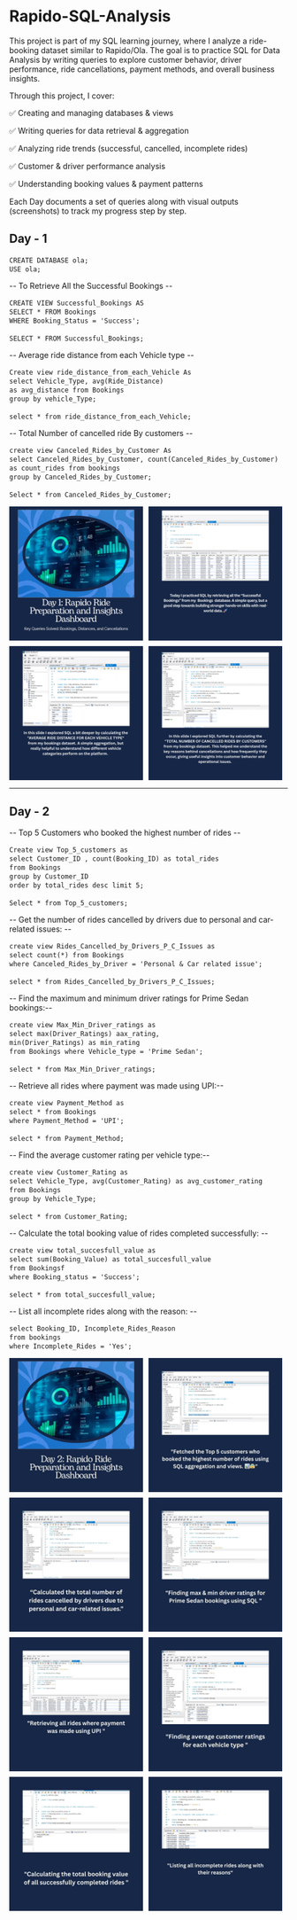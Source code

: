 # Rapido-SQL-Analysis

This project is part of my SQL learning journey, where I analyze a ride-booking dataset similar to Rapido/Ola.
The goal is to practice SQL for Data Analysis by writing queries to explore customer behavior, driver performance, ride cancellations, payment methods, and overall business insights.

Through this project, I cover:

✅ Creating and managing databases & views

✅ Writing queries for data retrieval & aggregation

✅ Analyzing ride trends (successful, cancelled, incomplete rides)

✅ Customer & driver performance analysis

✅ Understanding booking values & payment patterns

Each Day documents a set of queries along with visual outputs (screenshots) to track my progress step by step.

## Day - 1

```
CREATE DATABASE ola;
USE ola;
```

-- To Retrieve All the Successful Bookings --

```
CREATE VIEW Successful_Bookings AS
SELECT * FROM Bookings
WHERE Booking_Status = 'Success';

SELECT * FROM Successful_Bookings;
```

-- Average ride distance from each Vehicle type --

```
Create view ride_distance_from_each_Vehicle As
select Vehicle_Type, avg(Ride_Distance)
as avg_distance from Bookings
group by vehicle_Type;

select * from ride_distance_from_each_Vehicle;
```

-- Total Number of cancelled ride By customers --

```
create view Canceled_Rides_by_Customer As
select Canceled_Rides_by_Customer, count(Canceled_Rides_by_Customer)
as count_rides from bookings
group by Canceled_Rides_by_Customer;

Select * from Canceled_Rides_by_Customer;
```

<div style="display:flex; flex-wrap:wrap; gap:10px;"> 
<img alt="Day 1 - 1" style="width:48%" src="./assets/d-1/Post1_page-0001.jpg" /> 
<img alt="Day 1 - 2" style="width:48%" src="./assets/d-1/Post1_page-0002.jpg" />
<img alt="Day 1 - 3" style="width:48%" src="./assets/d-1/Post1_page-0003.jpg" />
<img alt="Day 1 - 4" style="width:48%" src="./assets/d-1/Post1_page-0004.jpg" /> 
</div>

---

## Day - 2

-- Top 5 Customers who booked the highest number of rides --

```
Create view Top_5_customers as
select Customer_ID , count(Booking_ID) as total_rides
from Bookings
group by Customer_ID
order by total_rides desc limit 5;

Select * from Top_5_customers;
```

-- Get the number of rides cancelled by drivers due to personal and car-related issues: --

```
create view Rides_Cancelled_by_Drivers_P_C_Issues as
select count(*) from Bookings
where Canceled_Rides_by_Driver = 'Personal & Car related issue';

select * from Rides_Cancelled_by_Drivers_P_C_Issues;
```

-- Find the maximum and minimum driver ratings for Prime Sedan bookings:--

```
create view Max_Min_Driver_ratings as
select max(Driver_Ratings) aax_rating,
min(Driver_Ratings) as min_rating
from Bookings where Vehicle_type = 'Prime Sedan';

select * from Max_Min_Driver_ratings;
```

-- Retrieve all rides where payment was made using UPI:--

```
create view Payment_Method as
select * from Bookings
where Payment_Method = 'UPI';

select * from Payment_Method;
```

-- Find the average customer rating per vehicle type:--

```
create view Customer_Rating as
select Vehicle_Type, avg(Customer_Rating) as avg_customer_rating
from Bookings
group by Vehicle_Type;

select * from Customer_Rating;

```

-- Calculate the total booking value of rides completed successfully: --

```
create view total_succesfull_value as
select sum(Booking_Value) as total_succesfull_value
from Bookingsf
where Booking_status = 'Success';

select * from total_succesfull_value;
```

-- List all incomplete rides along with the reason: --

```
select Booking_ID, Incomplete_Rides_Reason
from bookings
where Incomplete_Rides = 'Yes';
```

<div style="display:flex; flex-wrap:wrap; gap:10px;"> <img alt="Day 2 - 1" style="width:48%" src="./assets/d-2/1.jpg" /> <img alt="Day 2 - 2" style="width:48%" src="./assets/d-2/2.jpg" /> <img alt="Day 2 - 3" style="width:48%" src="./assets/d-2/3.jpg" /> <img alt="Day 2 - 4" style="width:48%" src="./assets/d-2/4.jpg" /> <img alt="Day 2 - 5" style="width:48%" src="./assets/d-2/5.jpg" /> <img alt="Day 2 - 6" style="width:48%" src="./assets/d-2/6.jpg" /> <img alt="Day 2 - 7" style="width:48%" src="./assets/d-2/7.jpg" /> <img alt="Day 2 - 8" style="width:48%" src="./assets/d-2/8.jpg" />

 </div>
